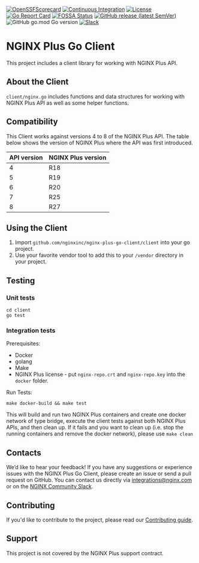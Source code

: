 
<!-- markdownlint-disable-next-line first-line-h1 -->
[![OpenSSFScorecard](https://api.securityscorecards.dev/projects/github.com/nginxinc/nginx-plus-go-client/badge)](https://api.securityscorecards.dev/projects/github.com/nginxinc/nginx-plus-go-client)
[![Continuous Integration](https://github.com/nginxinc/nginx-plus-go-client/workflows/Continuous%20Integration/badge.svg)](https://github.com/nginxinc/nginx-plus-go-client/actions)
[![License](https://img.shields.io/badge/License-Apache%202.0-blue.svg)](https://opensource.org/licenses/Apache-2.0)
[![Go Report Card](https://goreportcard.com/badge/github.com/nginxinc/nginx-plus-go-client)](https://goreportcard.com/report/github.com/nginxinc/nginx-plus-go-client)
[![FOSSA Status](https://app.fossa.com/api/projects/custom%2B5618%2Fgithub.com%2Fnginxinc%2Fnginx-plus-go-client.svg?type=shield)](https://app.fossa.com/projects/custom%2B5618%2Fgithub.com%2Fnginxinc%2Fnginx-plus-go-client?ref=badge_shield)
[![GitHub release (latest SemVer)](https://img.shields.io/github/v/release/nginxinc/nginx-plus-go-client?logo=github&sort=semver)](https://github.com/nginxinc/nginx-plus-go-client/releases/latest)
![GitHub go.mod Go version](https://img.shields.io/github/go-mod/go-version/nginxinc/nginx-plus-go-client?logo=go)
[![Slack](https://img.shields.io/badge/slack-nginxcommunity-green?logo=slack)](https://nginxcommunity.slack.com)

# NGINX Plus Go Client

This project includes a client library for working with NGINX Plus API.

## About the Client

`client/nginx.go` includes functions and data structures for working with NGINX Plus API as well as some helper
functions.

## Compatibility

This Client works against versions 4 to 8 of the NGINX Plus API. The table below shows the version of NGINX Plus where
the API was first introduced.

| API version | NGINX Plus version |
|-------------|--------------------|
| 4 | R18 |
| 5 | R19 |
| 6 | R20 |
| 7 | R25 |
| 8 | R27 |

## Using the Client

1. Import `github.com/nginxinc/nginx-plus-go-client/client` into your go project.
2. Use your favorite vendor tool to add this to your `/vendor` directory in your project.

## Testing

### Unit tests

```console
cd client
go test
```

### Integration tests

Prerequisites:

* Docker
* golang
* Make
* NGINX Plus license - put `nginx-repo.crt` and `nginx-repo.key` into the `docker` folder.

Run Tests:

```console
make docker-build && make test
```

This will build and run two NGINX Plus containers and create one docker network of type bridge, execute the client tests
against both NGINX Plus APIs, and then clean up. If it fails and you want to clean up (i.e. stop the running containers
and remove the docker network), please use `make clean`

## Contacts

We’d like to hear your feedback! If you have any suggestions or experience issues with the NGINX Plus Go Client, please
create an issue or send a pull request on GitHub. You can contact us directly via <integrations@nginx.com> or on the
[NGINX Community Slack](https://nginxcommunity.slack.com).

## Contributing

If you'd like to contribute to the project, please read our [Contributing guide](CONTRIBUTING.md).

## Support

This project is not covered by the NGINX Plus support contract.
